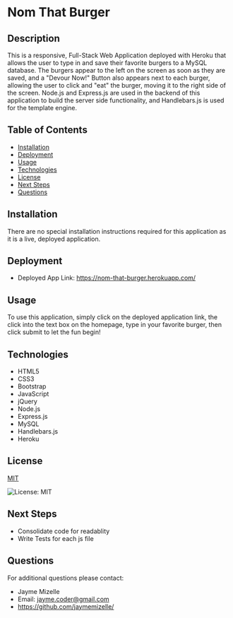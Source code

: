 

# Nom That Burger

## Description
This is a responsive, Full-Stack Web Application deployed with Heroku that allows the user to type in and save their favorite burgers to a MySQL database. The burgers appear to the left on the screen as soon as they are saved, and a "Devour Now!" Button also appears next to each burger, allowing the user to click and "eat" the burger, moving it to the right side of the screen. Node.js and Express.js are used in the backend of this application to build the server side functionality, and Handlebars.js is used for the template engine.  

## Table of Contents
  - [Installation](#installation)
  - [Deployment](#deployment)
  - [Usage](#usage)
  - [Technologies](#technologies)
  - [License](#license)
  - [Next Steps](#next-steps)
  - [Questions](#questions)


## Installation
There are no special installation instructions required for this application as it is a live, deployed application.

## Deployment
* Deployed App Link: https://nom-that-burger.herokuapp.com/

## Usage
To use this application, simply click on the deployed application link, the click into the text box on the homepage, type in your favorite burger, then click submit to let the fun begin!

## Technologies
* HTML5 
* CSS3 
* Bootstrap 
* JavaScript 
* jQuery 
* Node.js 
* Express.js 
* MySQL 
* Handlebars.js
* Heroku

## License


  [MIT](https://opensource.org/licenses/MIT)
  

  ![License: MIT](https://img.shields.io/badge/License-MIT-9cf)

## Next Steps
* Consolidate code for readablity 
* Write Tests for each js file

## Questions
For additional questions please contact:
* Jayme Mizelle
* Email: jayme.coder@gmail.com
* https://github.com/jaymemizelle/
